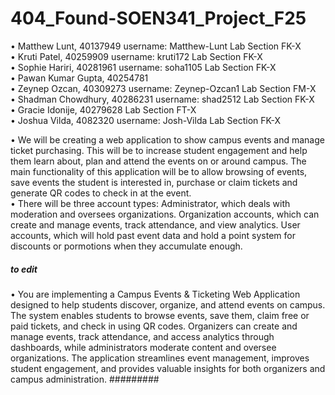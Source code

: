 # 404_Found-SOEN341_Project_F25

•	Matthew Lunt, 40137949       username: Matthew-Lunt   Lab Section FK-X <br />
•	Kruti Patel, 40259909        username: kruti172       Lab Section FK-X <br />
•	Sophie Hariri, 40281961      username: soha1105       Lab Section FK-X <br />
•	Pawan Kumar Gupta, 40254781    <br />
•	Zeynep Ozcan, 40309273       username: Zeynep-Ozcan1  Lab Section FM-X <br />
•	Shadman Chowdhury, 40286231  username: shad2512       Lab Section FK-X <br />
•	Gracie Idonije, 40279628                              Lab Section FT-X <br />
•	Joshua Vilda, 4082320        username: Josh-Vilda     Lab Section FK-X <br />


•	We will be creating a web application to show campus events and manage ticket purchasing. This will be to increase student engagement and help them learn about, plan and attend the events on or around campus. The main functionality of this application will be to allow browsing of events, save events the student is interested in, purchase or claim tickets and generate QR codes to check in at the event. <br />
•	There will be three account types: Administrator, which deals with moderation and oversees organizations. Organization accounts, which can create and manage events, track attendance, and view analytics. User accounts, which will hold past event data and hold a point system for discounts or pormotions when they accumulate enough.<br />

##### to edit
•	You are implementing a Campus Events & Ticketing Web Application designed to help students discover, organize, and attend events on campus. The system enables students to browse events, save them, claim free or paid tickets, and check in using QR codes. Organizers can create and manage events, track attendance, and access analytics through dashboards, while administrators moderate content and oversee organizations. The application streamlines event management, improves student engagement, and provides valuable insights for both organizers and campus administration.
#########
